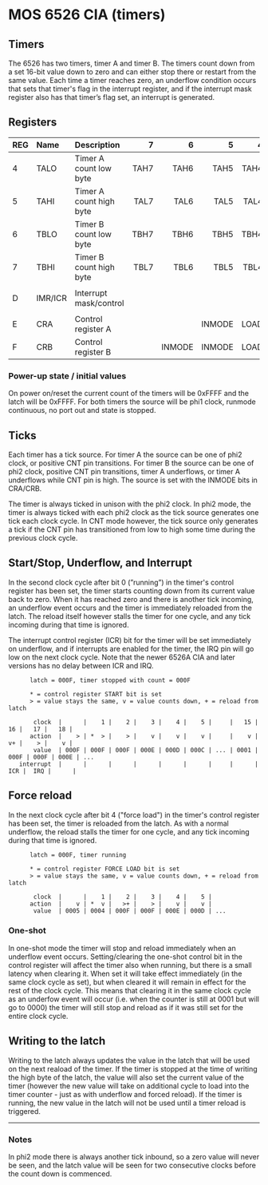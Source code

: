 # MOS 6526 CIA (timers)

## Timers

The 6526 has two timers, timer A and timer B. The timers count down from a set 16-bit value down to zero and can either stop there or restart from the same value. Each time a timer reaches zero, an underflow condition occurs that sets that timer's flag in the interrupt register, and if the interrupt mask register also has that timer’s flag set, an interrupt is generated.

## Registers

| REG | Name      | Description             |       7 |       6 |       5 |       4 |       3 |       2 |       1 |       0 |
|:----|:----------|:------------------------|--------:|--------:|--------:|--------:|--------:|--------:|--------:|--------:|
| 4   | TALO      | Timer A count low byte  |    TAH7 |    TAH6 |    TAH5 |    TAH4 |    TAH3 |    TAH2 |    TAH1 |    TAH0 |
| 5   | TAHI      | Timer A count high byte |    TAL7 |    TAL6 |    TAL5 |    TAL4 |    TAL3 |    TAL2 |    TAL1 |    TAL0 |
| 6   | TBLO      | Timer B count low byte  |    TBH7 |    TBH6 |    TBH5 |    TBH4 |    TBH3 |    TBH2 |    TBH1 |    TBH0 |
| 7   | TBHI      | Timer B count high byte |    TBL7 |    TBL6 |    TBL5 |    TBL4 |    TBL3 |    TBL2 |    TBL1 |    TBH1 |
|     |           |                         |         |         |         |         |         |         |         |         |
| D   | IMR/ICR   | Interrupt mask/control  |         |         |         |         |         |         |      TB |      TA |
|     |           |                         |         |         |         |         |         |         |         |         |
| E   | CRA       | Control register A      |         |         |  INMODE |    LOAD | RUNMODE | OUTMODE |    PBON |   START |
| F   | CRB       | Control register B      |         |  INMODE |  INMODE |    LOAD | RUNMODE | OUTMODE |    PBON |   START |

### Power-up state / initial values
On power on/reset the current count of the timers will be 0xFFFF and the latch will be 0xFFFF.
For both timers the source will be phi1 clock, runmode continuous, no port out and state is stopped.

## Ticks

Each timer has a tick source. For timer A the source can be one of phi2 clock, or positive CNT pin transitions. For timer B the source can be one of phi2 clock, positive CNT pin transitions, timer A underflows, or timer A underflows while CNT pin is high.
The source is set with the INMODE bits in CRA/CRB.

The timer is always ticked in unison with the phi2 clock. In phi2 mode, the timer is always ticked with each phi2 clock as the tick source generates one tick each clock cycle. In CNT mode however, the tick source only generates a tick if the CNT pin has transitioned from low to high some time during the previous clock cycle.

## Start/Stop, Underflow, and Interrupt
In the second clock cycle after bit 0 (”running”) in the timer's control register has been set, the timer starts counting down from its current value back to zero. When it has reached zero and there is another tick incoming, an underflow event occurs and the timer is immediately reloaded from the latch. The reload itself however stalls the timer for one cycle, and any tick incoming during that time is ignored.

The interrupt control register (ICR) bit for the timer will be set immediately on underflow, and if interrupts are enabled for the timer, the IRQ pin will go low on the next clock cycle. Note that the newer 6526A CIA and later versions has no delay between ICR and IRQ.

```text
      latch = 000F, timer stopped with count = 000F

      * = control register START bit is set
      > = value stays the same, v = value counts down, + = reload from latch

       clock  |      |    1 |    2 |    3 |    4 |    5 |     |   15 |   16 |   17 |   18 |
      action  |    > | *  > |    > |    v |    v |    v |     |    v |   v+ |    > |    v |
       value  | 000F | 000F | 000F | 000E | 000D | 000C | ... | 0001 | 000F | 000F | 000E | ...
   interrupt  |      |      |      |      |      |      |     |      |  ICR |  IRQ |      |

```

## Force reload
In the next clock cycle after bit 4 ("force load") in the timer's control register has been set, the timer is reloaded from the latch. As with a normal underflow, the reload stalls the timer for one cycle, and any tick incoming during that time is ignored.

```text
      latch = 000F, timer running

      * = control register FORCE LOAD bit is set
      > = value stays the same, v = value counts down, + = reload from latch

       clock  |      |    1 |    2 |    3 |    4 |    5 |
      action  |    v | *  v |   >+ |    > |    v |    v |
       value  | 0005 | 0004 | 000F | 000F | 000E | 000D | ...

```

### One-shot
In one-shot mode the timer will stop and reload immediately when an underflow event occurs. Setting/clearing the one-shot control bit in the control register will affect the timer also when running, but there is a small latency when clearing it.
When set it will take effect immediately (in the same clock cycle as set), but when cleared it will remain in effect for the rest of the clock cycle. This means that clearing it in the same clock cycle as an underfow event will occur (i.e. when the counter is still at 0001 but will go to 0000) the timer will still stop and reload as if it was still set for the entire clock cycle. 

## Writing to the latch
Writing to the latch always updates the value in the latch that will be used on the next reaload of the timer. If the timer is stopped at the time of writing the high byte of the latch, the value will also set the current value of the timer (however the new value will take on additional cycle to load into the timer counter - just as with underflow and forced reload). If the timer is running, the new value in the latch will not be used until a timer reload is triggered. 

---

### Notes
In phi2 mode there is always another tick inbound, so a zero value will never be seen, and the latch value will be seen for two consecutive clocks before the count down is commenced.

